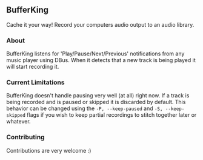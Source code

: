## BufferKing

Cache it your way!
Record your computers audio output to an audio library.


### About

BufferKing listens for 'Play/Pause/Next/Previous' notifications from any music player using DBus. When it detects that a new track is being played it will start recording it.


### Current Limitations

BufferKing doesn't handle pausing very well (at all) right now.
If a track is being recorded and is paused or skipped it is discarded by default.
This behavior can be changed using the `-P, --keep-paused` and `-S, --keep-skipped` flags if you wish to keep partial recordings to stitch together later or whatever.


### Contributing

Contributions are very welcome :)

